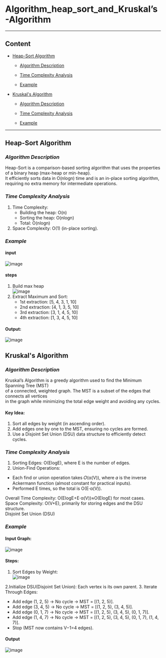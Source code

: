 # Algorithm_heap_sort_and_Kruskal’s-Algorithm
---
## Content
- [Heap-Sort Algorithm](#heap-sort-algorithm)
  - [Algorithm Description](#algorithm-description)

  - [Time Complexity Analysis](#time-complexity-analysis)
  - [Example](#example)
- [Kruskal's Algorithm](#kruskals-algorithm)
  - [Algorithm Description](#algorithm-description-1)

  - [Time Complexity Analysis](#time-complexity-analysis-1)
  - [Example](#example-1)
---
 
## Heap-Sort Algorithm

### *Algorithm Description*
   Heap-Sort is a comparison-based sorting algorithm that uses the properties of a binary heap (max-heap or min-heap).<br>
   It efficiently sorts data in O(nlogn) time and is an in-place sorting algorithm, requiring no extra memory for intermediate operations.
   

### *Time Complexity Analysis*
1. Time Complexity:
      - Building the heap: O(n)
      - Sorting the heap: O(nlogn)
      - Total: O(nlogn)
2. Space Complexity: O(1) (in-place sorting).
### *Example*
#### input
![image](https://github.com/user-attachments/assets/2266d064-aeb4-48c9-be10-de265eeda286)
#### steps
1. Build max heap <br>
   ![image](https://github.com/user-attachments/assets/a5a87553-2ce2-45f8-bba6-38b7ce18e15e)
2. Extract Maximum and Sort:
   - 1st extraction: [5, 4, 3, 1, 10]
   - 2nd extraction: [4, 1, 3, 5, 10]
   - 3rd extraction: [3, 1, 4, 5, 10]
   - 4th extraction: [1, 3, 4, 5, 10]
#### Output:
![image](https://github.com/user-attachments/assets/323e553a-65a8-45c8-a7cc-31945aae8898)


## Kruskal's Algorithm

### *Algorithm Description*

Kruskal’s Algorithm is a greedy algorithm used to find the Minimum Spanning Tree (MST)<br> of a connected, weighted graph. The MST is a subset of the edges that connects all vertices<br> in the graph while minimizing the total edge weight and avoiding any cycles.
#### Key Idea:
1. Sort all edges by weight (in ascending order).
2. Add edges one by one to the MST, ensuring no cycles are formed.
3. Use a Disjoint Set Union (DSU) data structure to efficiently detect cycles.


### *Time Complexity Analysis*
1. Sorting Edges: O(ElogE), where E is the number of edges.
2. Union-Find Operations:
- Each find or union operation takes 𝑂(α(V)), where 𝛼 is the inverse Ackermann function (almost constant for practical inputs).
- Performed E times, so the total is O(E⋅α(V)).

  
Overall Time Complexity: O(ElogE+E⋅α(V))≈O(ElogE) for most cases.<br>
Space Complexity: O(V+E), primarily for storing edges and the DSU structure.<br>
Disjoint Set Union (DSU)


### *Example*

#### Input Graph:

![image](https://github.com/user-attachments/assets/779fa150-07d4-4169-8740-389bee3a0505)

#### Steps:
1. Sort Edges by Weight: <br>
   ![image](https://github.com/user-attachments/assets/7ec7f671-cafd-4756-ad0d-83b510bd97d3)

2.Initialize DSU(Disjoint Set Union): Each vertex is its own parent.
3. Iterate Through Edges:
- Add edge (1, 2, 5) → No cycle → MST = [(1, 2, 5)].
- Add edge (3, 4, 5) → No cycle → MST = [(1, 2, 5), (3, 4, 5)].
- Add edge (0, 1, 7) → No cycle → MST = [(1, 2, 5), (3, 4, 5), (0, 1, 7)].
- Add edge (1, 4, 7) → No cycle → MST = [(1, 2, 5), (3, 4, 5), (0, 1, 7), (1, 4, 7)].
- Stop (MST now contains V−1=4 edges).

#### Output
![image](https://github.com/user-attachments/assets/37aa1eaf-d9ea-4d8b-b876-4a41bba10d49)













         

         
   
   
